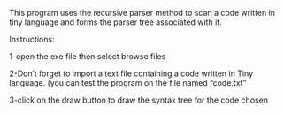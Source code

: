 This program uses the recursive parser method to scan a code written in tiny language and forms the parser tree associated with it.

Instructions:

1-open the exe file then select browse files

2-Don’t forget to import a text file containing a code written in Tiny language. (you can test the program on the file named “code.txt”

3-click on the draw button to draw the syntax tree for the code chosen
